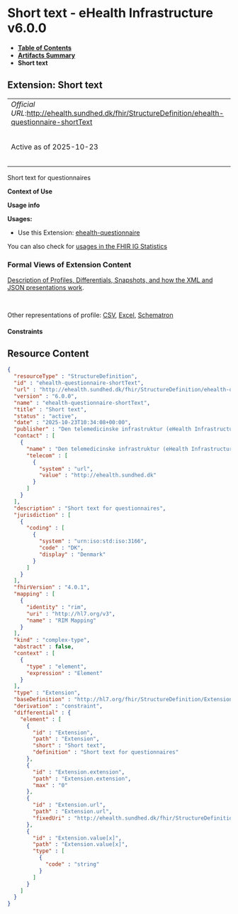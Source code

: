 # Short text - eHealth Infrastructure v6.0.0

* [**Table of Contents**](toc.md)
* [**Artifacts Summary**](artifacts.md)
* **Short text**

## Extension: Short text 

| | |
| :--- | :--- |
| *Official URL*:http://ehealth.sundhed.dk/fhir/StructureDefinition/ehealth-questionnaire-shortText | *Version*:6.0.0 |
| Active as of 2025-10-23 | *Computable Name*:ehealth-questionnaire-shortText |

Short text for questionnaires

**Context of Use**

**Usage info**

**Usages:**

* Use this Extension: [ehealth-questionnaire](StructureDefinition-ehealth-questionnaire.md)

You can also check for [usages in the FHIR IG Statistics](https://packages2.fhir.org/xig/dk.ehealth.sundhed.fhir.ig.core|current/StructureDefinition/ehealth-questionnaire-shortText)

### Formal Views of Extension Content

 [Description of Profiles, Differentials, Snapshots, and how the XML and JSON presentations work](http://build.fhir.org/ig/FHIR/ig-guidance/readingIgs.html#structure-definitions). 

 

Other representations of profile: [CSV](StructureDefinition-ehealth-questionnaire-shortText.csv), [Excel](StructureDefinition-ehealth-questionnaire-shortText.xlsx), [Schematron](StructureDefinition-ehealth-questionnaire-shortText.sch) 

#### Constraints



## Resource Content

```json
{
  "resourceType" : "StructureDefinition",
  "id" : "ehealth-questionnaire-shortText",
  "url" : "http://ehealth.sundhed.dk/fhir/StructureDefinition/ehealth-questionnaire-shortText",
  "version" : "6.0.0",
  "name" : "ehealth-questionnaire-shortText",
  "title" : "Short text",
  "status" : "active",
  "date" : "2025-10-23T10:34:08+00:00",
  "publisher" : "Den telemedicinske infrastruktur (eHealth Infrastructure)",
  "contact" : [
    {
      "name" : "Den telemedicinske infrastruktur (eHealth Infrastructure)",
      "telecom" : [
        {
          "system" : "url",
          "value" : "http://ehealth.sundhed.dk"
        }
      ]
    }
  ],
  "description" : "Short text for questionnaires",
  "jurisdiction" : [
    {
      "coding" : [
        {
          "system" : "urn:iso:std:iso:3166",
          "code" : "DK",
          "display" : "Denmark"
        }
      ]
    }
  ],
  "fhirVersion" : "4.0.1",
  "mapping" : [
    {
      "identity" : "rim",
      "uri" : "http://hl7.org/v3",
      "name" : "RIM Mapping"
    }
  ],
  "kind" : "complex-type",
  "abstract" : false,
  "context" : [
    {
      "type" : "element",
      "expression" : "Element"
    }
  ],
  "type" : "Extension",
  "baseDefinition" : "http://hl7.org/fhir/StructureDefinition/Extension",
  "derivation" : "constraint",
  "differential" : {
    "element" : [
      {
        "id" : "Extension",
        "path" : "Extension",
        "short" : "Short text",
        "definition" : "Short text for questionnaires"
      },
      {
        "id" : "Extension.extension",
        "path" : "Extension.extension",
        "max" : "0"
      },
      {
        "id" : "Extension.url",
        "path" : "Extension.url",
        "fixedUri" : "http://ehealth.sundhed.dk/fhir/StructureDefinition/ehealth-questionnaire-shortText"
      },
      {
        "id" : "Extension.value[x]",
        "path" : "Extension.value[x]",
        "type" : [
          {
            "code" : "string"
          }
        ]
      }
    ]
  }
}

```
